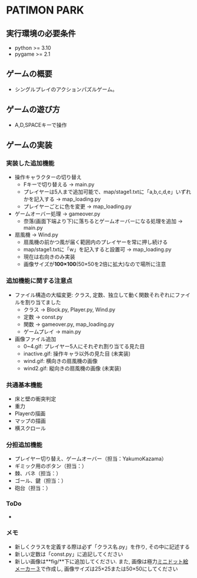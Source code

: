 # PATIMON PARK

## 実行環境の必要条件
* python >= 3.10
* pygame >= 2.1

## ゲームの概要
* シングルプレイのアクションパズルゲーム。

## ゲームの遊び方
* A,D,SPACEキーで操作

## ゲームの実装

### 実装した追加機能
* 操作キャラクターの切り替え
    * Fキーで切り替える -> main.py
    * プレイヤーは5人まで追加可能で、map/stage1.txtに「a,b,c,d,e」いずれかを記入する -> map_loading.py
    * プレイヤーごとに色を変更 -> map_loading.py
* ゲームオーバー処理 -> gameover.py
    * 奈落(画面下端より下)に落ちるとゲームオーバーになる処理を追加 -> main.py
* 扇風機 -> Wind.py
    * 扇風機の前かつ風が届く範囲内のプレイヤーを常に押し続ける
    * map/stage1.txtに「w」を記入すると設置可 -> map_loading.py
    * 現在は右向きのみ実装
    * 画像サイズが**100×100**(50×50を2倍に拡大)なので場所に注意

### 追加機能に関する注意点
* ファイル構造の大幅変更: クラス, 定数、独立して動く関数それぞれにファイルを割り当てました
    * クラス -> Block.py, Player.py, Wind.py
    * 定数 -> const.py
    * 関数 -> gameover.py, map_loading.py
    * ゲームプレイ -> main.py
* 画像ファイル追加
    * 0~4.gif: プレイヤー5人にそれぞれ割り当てる見た目
    * inactive.gif: 操作キャラ以外の見た目 (未実装)
    * wind.gif: 横向きの扇風機の画像
    * wind2.gif: 縦向きの扇風機の画像 (未実装)

### 共通基本機能
* 床と壁の衝突判定
* 重力
* Playerの描画
* マップの描画
* 横スクロール

### 分担追加機能
* プレイヤー切り替え、ゲームオーバー（担当：YakumoKazama）
* ギミック用のボタン（担当：）
* 棘、バネ（担当：）
* ゴール、鍵（担当：）
* 砲台（担当：）

### ToDo
- 

### メモ
* 新しくクラスを定義する際は必ず「クラス名.py」を作り, その中に記述する
* 新しい定数は「const.py」に追記してください
* 新しい画像は**fig/**下に追加してください. また, 画像は極力[ミニドット絵メーカー３](https://neutralx0.net/tools/dot3/)で作成し, 画像サイズは25×25または50×50にしてください